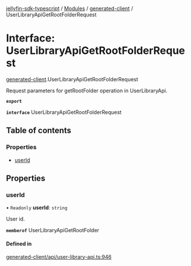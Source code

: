[jellyfin-sdk-typescript](../README.md) / [Modules](../modules.md) / [generated-client](../modules/generated_client.md) / UserLibraryApiGetRootFolderRequest

# Interface: UserLibraryApiGetRootFolderRequest

[generated-client](../modules/generated_client.md).UserLibraryApiGetRootFolderRequest

Request parameters for getRootFolder operation in UserLibraryApi.

**`export`**

**`interface`** UserLibraryApiGetRootFolderRequest

## Table of contents

### Properties

- [userId](generated_client.UserLibraryApiGetRootFolderRequest.md#userid)

## Properties

### userId

• `Readonly` **userId**: `string`

User id.

**`memberof`** UserLibraryApiGetRootFolder

#### Defined in

[generated-client/api/user-library-api.ts:946](https://github.com/thornbill/jellyfin-sdk-typescript/blob/e4df7f8/src/generated-client/api/user-library-api.ts#L946)
